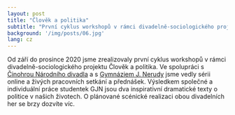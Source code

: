 ```yaml
---
layout: post
title: "Člověk a politika"
subtitle: "První cyklus workshopů v rámci divadelně-sociologického projektu"
background: '/img/posts/06.jpg'
lang: cz
---
```


Od září do prosince 2020 jsme zrealizovaly první cyklus workshopů v rámci divadelně-sociologického projektu Člověk a politika. Ve spolupráci s [Činohrou Národního divadla][cinohra] a s [Gymnáziem J. Nerudy][gjn] jsme vedly sérii online a živých pracovních setkání a přednášek. Výsledkem společné a individuální práce studentek GJN jsou dva inspirativní dramatické texty o politice v našich životech. O plánované scénické realizaci obou divadelních her se brzy dozvíte víc.


[cinohra]: https://www.narodni-divadlo.cz/cs/soubory/cinohra
[gjn]: https://www.gjn.cz/
